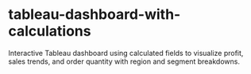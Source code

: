 # tableau-dashboard-with-calculations
Interactive Tableau dashboard using calculated fields to visualize profit, sales trends, and order quantity with region and segment breakdowns.
